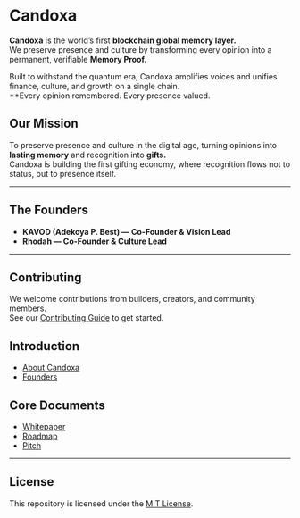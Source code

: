 # Candoxa

**Candoxa** is the world’s first **blockchain global memory layer.**  
We preserve presence and culture by transforming every opinion into a permanent, verifiable **Memory Proof.**

Built to withstand the quantum era, Candoxa amplifies voices and unifies finance, culture, and growth on a single chain.  
**Every opinion remembered. Every presence valued. 


## Our Mission
To preserve presence and culture in the digital age, turning opinions into **lasting memory** and recognition into **gifts.**  
Candoxa is building the first gifting economy, where recognition flows not to status, but to presence itself.  

---

## The Founders
- **KAVOD (Adekoya P. Best) — Co-Founder & Vision Lead**  
- **Rhodah — Co-Founder & Culture Lead**  

---

## Contributing
We welcome contributions from builders, creators, and community members.  
See our [Contributing Guide](./CONTRIBUTING.md) to get started. 


## Introduction
* [About Candoxa](About.md)
* [Founders](Founders.md)

## Core Documents
* [Whitepaper](whitepaper.md)
* [Roadmap](roadmap.md)
* [Pitch](pitch.md)

---

## License
This repository is licensed under the [MIT License](./LICENSE).
